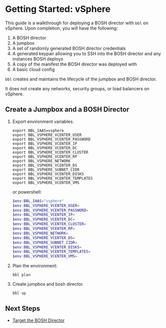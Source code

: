 # Getting Started: vSphere

This guide is a walkthrough for deploying a BOSH director with `bbl`
on vSphere. Upon completion, you will have the following:

1. A BOSH director
1. A jumpbox
1. A set of randomly generated BOSH director credentials
1. A generated keypair allowing you to SSH into the BOSH director and
any instances BOSH deploys
1. A copy of the manifest the BOSH director was deployed with
1. A basic cloud config

`bbl` creates and maintains the lifecycle of the jumpbox and BOSH director.

It does not create any networks, security groups, or load balancers on vSphere.

## Create a Jumpbox and a BOSH Director

1. Export environment variables.
    ```
    export BBL_IAAS=vsphere
    export BBL_VSPHERE_VCENTER_USER
    export BBL_VSPHERE_VCENTER_PASSWORD
    export BBL_VSPHERE_VCENTER_IP
    export BBL_VSPHERE_VCENTER_DC
    export BBL_VSPHERE_VCENTER_CLUSTER
    export BBL_VSPHERE_VCENTER_RP
    export BBL_VSPHERE_NETWORK
    export BBL_VSPHERE_VCENTER_DS
    export BBL_VSPHERE_SUBNET_CIDR
    export BBL_VSPHERE_VCENTER_DISKS
    export BBL_VSPHERE_VCENTER_TEMPLATES
    export BBL_VSPHERE_VCENTER_VMS
    ```

    or powershell:

    ```powershell
    $env:BBL_IAAS="vsphere"
    $env:BBL_VSPHERE_VCENTER_USER=
    $env:BBL_VSPHERE_VCENTER_PASSWORD=
    $env:BBL_VSPHERE_VCENTER_IP=
    $env:BBL_VSPHERE_VCENTER_DC=
    $env:BBL_VSPHERE_VCENTER_CLUSTER=
    $env:BBL_VSPHERE_VCENTER_RP=
    $env:BBL_VSPHERE_NETWORK=
    $env:BBL_VSPHERE_VCENTER_DS=
    $env:BBL_VSPHERE_SUBNET_CIDR=
    $env:BBL_VSPHERE_VCENTER_DISKS=
    $env:BBL_VSPHERE_VCENTER_TEMPLATES=
    $env:BBL_VSPHERE_VCENTER_VMS=
    ```
1. Plan the environment:
    ```
    bbl plan
    ```
1. Create jumpbox and bosh director.
    ```
    bbl up
    ```

## Next Steps

* [Target the BOSH Director](howto-target-bosh-director.md)